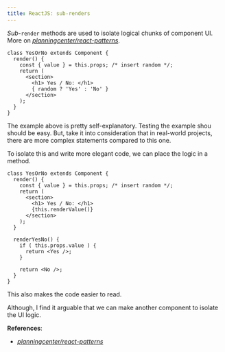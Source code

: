 ```yaml
---
title: ReactJS: sub-renders
---
```


*Sub*-`render` methods are used to isolate logical chunks of component UI. More on [*planningcenter/react-patterns*](https://github.com/planningcenter/react-patterns#sub-render).

```es6
class YesOrNo extends Component {
  render() {
    const { value } = this.props; /* insert random */;
    return (
      <section>
        <h1> Yes / No: </h1>
        { random ? 'Yes' : 'No' }
      </section>
    );
  }
}
```

The example above is pretty self-explanatory. Testing the example shou should be easy. But, take it into consideration that in real-world projects, there are more complex statements compared to this one.

To isolate this and write more elegant code, we can place the logic in a method.

```es6
class YesOrNo extends Component {
  render() {
    const { value } = this.props; /* insert random */;
    return (
      <section>
        <h1> Yes / No: </h1>
        {this.renderValue()}
      </section>
    );
  }
  
  renderYesNo() {
    if ( this.props.value ) {
      return <Yes />;
    }
    
    return <No />;
  }
}
```

This also makes the code easier to read.

Although, I find it arguable that we can make another component to isolate the UI logic.

**References**:
- [*planningcenter/react-patterns*](https://github.com/planningcenter/react-patterns#sub-render)
